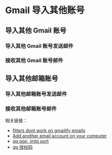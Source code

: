 
# Gmail 导入其他账号

## 导入其他 Gmail 账号

### 导入其他 Gmail 账号发送邮件

### 接收其他 Gmail 账号邮件

## 导入其他邮箱账号

### 导入其他邮箱账号发送邮件

### 接收其他邮箱账号邮件

相关链接：

- [filters dont work on gmailify emails](https://support.google.com/mail/thread/253784684/filters-dont-work-on-gmailify-emails?hl=en)
- [Add another email account on your computer](https://support.google.com/mail/answer/21289?hl=en&sjid=571997272465750905-NC)
- [qq pop, imtp port](https://service.mail.qq.com/detail/0/427)
- [qq 授权码](https://service.mail.qq.com/detail/0/75)
